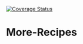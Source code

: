 [![Coverage Status](https://coveralls.io/repos/github/purpose50/More-Recipes/badge.svg?branch=server-dev)](https://coveralls.io/github/purpose50/More-Recipes?branch=server-dev)

# More-Recipes